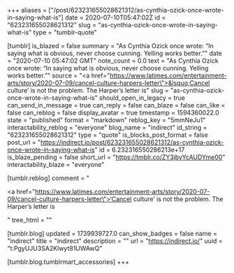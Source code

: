 +++
aliases = ["/post/623231655028621312/as-cynthia-ozick-once-wrote-in-saying-what-is"]
date = 2020-07-10T05:47:02Z
id = "623231655028621312"
slug = "as-cynthia-ozick-once-wrote-in-saying-what-is"
type = "tumblr-quote"

[tumblr]
is_blazed = false
summary = "As Cynthia Ozick once wrote: “In saying what is obvious, never choose cunning. Yelling works better.”"
date = "2020-07-10 05:47:02 GMT"
note_count = 0.0
text = "As Cynthia Ozick once wrote: “In saying what is obvious, never choose cunning. Yelling works better.”"
source = "<a href=\"https://www.latimes.com/entertainment-arts/story/2020-07-09/cancel-culture-harpers-letter\">&lsquo;Cancel culture&rsquo; is not the problem. The Harper&rsquo;s letter is</a>"
slug = "as-cynthia-ozick-once-wrote-in-saying-what-is"
should_open_in_legacy = true
can_send_in_message = true
can_reply = false
can_blaze = false
can_like = false
can_reblog = false
display_avatar = true
timestamp = 1594360022.0
state = "published"
format = "markdown"
reblog_key = "5mmNeJu1"
interactability_reblog = "everyone"
blog_name = "indirect"
id_string = "623231655028621312"
type = "quote"
is_blocks_post_format = false
post_url = "https://indirect.io/post/623231655028621312/as-cynthia-ozick-once-wrote-in-saying-what-is"
id = 6.232316550286213e+17
is_blaze_pending = false
short_url = "https://tmblr.co/ZY3jbyYcAUDYme00"
interactability_blaze = "everyone"

[tumblr.reblog]
comment = "<p><a href=\"https://www.latimes.com/entertainment-arts/story/2020-07-09/cancel-culture-harpers-letter\">‘Cancel culture’ is not the problem. The Harper’s letter is</a></p>"
tree_html = ""

[tumblr.blog]
updated = 1739939727.0
can_show_badges = false
name = "indirect"
title = "indirect"
description = ""
url = "https://indirect.io/"
uuid = "t:PgyUJU3SA2Klwyt81UWAwQ"

[tumblr.blog.tumblrmart_accessories]
+++
